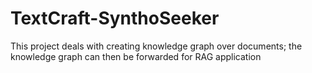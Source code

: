 # TextCraft-SynthoSeeker

This project deals with creating knowledge graph over documents; the knowledge graph can then be forwarded for RAG application
